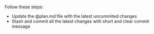 Follow these steps:

- Update the @plan.md file with the latest uncommited changes
- Stash and commit all the latest changes with short and clear commit message
